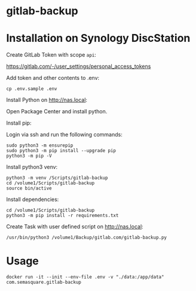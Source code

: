 # gitlab-backup

# Installation on Synology DiscStation

Create GitLab Token with scope `api`:

https://gitlab.com/-/user_settings/personal_access_tokens

Add token and other contents to .env:

```shell
cp .env.sample .env
```

Install Python on http://nas.local:

Open Package Center and install python.

Install pip:

Login via ssh and run the following commands:

```shell
sudo python3 -m ensurepip
sudo python3 -m pip install --upgrade pip
python3 -m pip -V
```

Install python3 venv:

```shell
python3 -m venv /Scripts/gitlab-backup
cd /volume1/Scripts/gitlab-backup
source bin/active
```

Install dependencies:

```shell
cd /volume1/Scripts/gitlab-backup
python3 -m pip install -r requirements.txt
```

Create Task with user defined script on http://nas.local:

```
/usr/bin/python3 /volume1/Backup/gitlab.com/gitlab-backup.py
```

# Usage

```shell
docker run -it --init --env-file .env -v "./data:/app/data" com.semasquare.gitlab-backup
```
